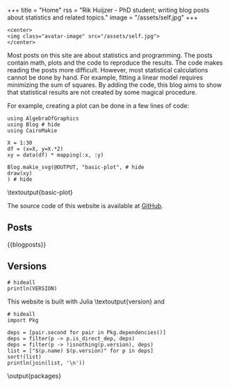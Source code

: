 +++
title = "Home"
rss = "Rik Huijzer - PhD student; writing blog posts about statistics and related topics."
image = "/assets/self.jpg"
+++

~~~
<center>
<img class="avatar-image" src="/assets/self.jpg">
</center>
~~~

Most posts on this site are about statistics and programming.
The posts contain math, plots and the code to reproduce the results.
The code makes reading the posts more difficult.
However, most statistical calculations cannot be done by hand.
For example, fitting a linear model requires minimizing the sum of squares.
By adding the code, this blog aims to show that statistical results are not created by some magical procedure.

For example, creating a plot can be done in a few lines of code:

```julia:basic-plot
using AlgebraOfGraphics
using Blog # hide
using CairoMakie

X = 1:30
df = (x=X, y=X.*2)
xy = data(df) * mapping(:x, :y)

Blog.makie_svg(@OUTPUT, "basic-plot", # hide
draw(xy)
) # hide
```
\textoutput{basic-plot}

The source code of this website is available at [GitHub](https://github.com/rikhuijzer/huijzer.xyz).

## Posts

{{blogposts}}

## Versions

```julia:version
# hideall
println(VERSION)
```

This website is built with Julia \textoutput{version} and

```julia:packages
# hideall
import Pkg

deps = [pair.second for pair in Pkg.dependencies()]
deps = filter(p -> p.is_direct_dep, deps)
deps = filter(p -> !isnothing(p.version), deps)
list = ["$(p.name) $(p.version)" for p in deps]
sort!(list)
println(join(list, '\n'))
```
\output{packages}
